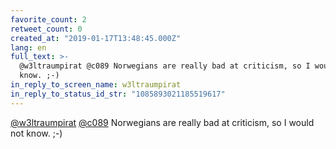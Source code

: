 ```yaml
---
favorite_count: 2
retweet_count: 0
created_at: "2019-01-17T13:48:45.000Z"
lang: en
full_text: >-
  @w3ltraumpirat @c089 Norwegians are really bad at criticism, so I would not
  know. ;-)
in_reply_to_screen_name: w3ltraumpirat
in_reply_to_status_id_str: "1085893021185519617"
---
```


[@w3ltraumpirat](https://twitter.com/w3ltraumpirat)
[@c089](https://twitter.com/c089) Norwegians are really bad at criticism, so I
would not know. ;-)
